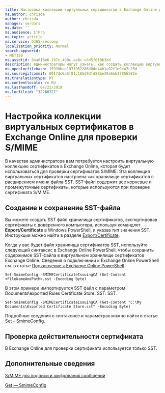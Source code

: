 ```yaml
---
title: Настройка коллекции виртуальных сертификатов в Exchange Online для проверки S/MIME
ms.author: chrisda
author: chrisda
manager: serdars
ms.date: ''
ms.audience: ITPro
ms.topic: article
ms.service: O365-seccomp
localization_priority: Normal
search.appverid:
- MET150
ms.assetid: 04a616e6-197c-490c-ae8c-c8d5f0f0b3dd
description: Администраторы могут узнать, как создать коллекцию виртуальных сертификатов, которая будет использоваться для проверки сертификатов S/MIME в Exchange Online.
ms.openlocfilehash: 15998bce1971952286d8dd4401a92f1e9e47c25d
ms.sourcegitcommit: 0017dc6a5f81c165d9dfd88be39a6bb17856582e
ms.translationtype: MT
ms.contentlocale: ru-RU
ms.lasthandoff: 04/23/2019
ms.locfileid: "32260727"
---
```

# <a name="set-up-virtual-certificate-collection-in-exchange-online-to-validate-smime"></a>Настройка коллекции виртуальных сертификатов в Exchange Online для проверки S/MIME

В качестве администратора вам потребуется настроить виртуальную коллекцию сертификатов в Exchange Online, которая будет использоваться для проверки сертификатов S/MIME. Эта коллекция виртуальных сертификатов настроена как хранилище сертификатов с расширением имени файла SST. SST-файл содержит все корневые и промежуточные сертификаты, которые используются при проверке сертификата S/MIME.

## <a name="create-and-save-an-sst"></a>Создание и сохранение SST-файла

Вы можете создать SST файл хранилища сертификатов, экспортировав сертификаты с доверенного компьютера, используя командлет **Export/Certificate** в Windows PowerShell, и указав _тип_ значения SST. Инструкции можно найти в разделе [Export/Certificate](https://docs.microsoft.com/powershell/module/pkiclient/export-certificate).

Когда у вас будет файл хранилища сертификатов SST, используйте следующий синтаксис в Exchange Online PowerShell, чтобы сохранить содержимое SST-файла в виртуальном хранилище сертификатов Exchange Online. Сведения о подключении к Exchange Online PowerShell см. в статье [Подключение к Exchange Online PowerShell](https://go.microsoft.com/fwlink/p/?linkid=396554).

```
Set-SmimeConfig -SMIMECertificateIssuingCA (Get-Content <FileNameAndPath>.sst -Encoding Byte)
```

В этом примере импортируется SST файл с параметром Documents\exported Rules Certificate Store. SST. SST.

```
Set-SmimeConfig -SMIMECertificateIssuingCA (Get-Content "C:\My Documents\Exported Certificate Store.sst" -Encoding Byte)
```

Подробные сведения о синтаксисе и параметрах можно найти в статье [Set – SmimeConfig](https://docs.microsoft.com/en-us/powershell/module/exchange/encryption-and-certificates/set-smimeconfig).

## <a name="ensuring-a-certificate-is-valid"></a>Проверка действительности сертификата

В Exchange Online для проверки сертификата используется только SST.

## <a name="more-information"></a>Дополнительные сведения

[S/MIME для подписи и шифрования сообщений](s-mime-for-message-signing-and-encryption.md)

[Get — SmimeConfig](http://technet.microsoft.com/library/4b29fa89-0840-4fe9-8885-019fcef2e02b.aspx)
